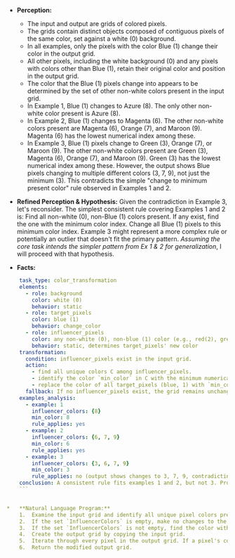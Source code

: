 *   **Perception:**
    *   The input and output are grids of colored pixels.
    *   The grids contain distinct objects composed of contiguous pixels of the same color, set against a white (0) background.
    *   In all examples, only the pixels with the color Blue (1) change their color in the output grid.
    *   All other pixels, including the white background (0) and any pixels with colors other than Blue (1), retain their original color and position in the output grid.
    *   The color that the Blue (1) pixels change into appears to be determined by the set of other non-white colors present in the input grid.
    *   In Example 1, Blue (1) changes to Azure (8). The only other non-white color present is Azure (8).
    *   In Example 2, Blue (1) changes to Magenta (6). The other non-white colors present are Magenta (6), Orange (7), and Maroon (9). Magenta (6) has the lowest numerical index among these.
    *   In Example 3, Blue (1) pixels change to Green (3), Orange (7), or Maroon (9). The other non-white colors present are Green (3), Magenta (6), Orange (7), and Maroon (9). Green (3) has the lowest numerical index among these. However, the output shows Blue pixels changing to multiple different colors (3, 7, 9), not just the minimum (3). This contradicts the simple "change to minimum present color" rule observed in Examples 1 and 2.

*   **Refined Perception & Hypothesis:** Given the contradiction in Example 3, let's reconsider. The simplest consistent rule covering Examples 1 and 2 is: Find all non-white (0), non-Blue (1) colors present. If any exist, find the one with the minimum color index. Change all Blue (1) pixels to this minimum color index. Example 3 might represent a more complex rule or potentially an outlier that doesn't fit the primary pattern. *Assuming the core task intends the simpler pattern from Ex 1 & 2 for generalization*, I will proceed with that hypothesis.

*   **Facts:**
    
```yaml
    task_type: color_transformation
    elements:
      - role: background
        color: white (0)
        behavior: static
      - role: target_pixels
        color: blue (1)
        behavior: change_color
      - role: influencer_pixels
        color: any non-white (0), non-blue (1) color (e.g., red(2), green(3), yellow(4), gray(5), magenta(6), orange(7), azure(8), maroon(9))
        behavior: static, determines target_pixels' new color
    transformation:
      condition: influencer_pixels exist in the input grid.
      action:
        - find all unique colors C among influencer_pixels.
        - identify the color `min_color` in C with the minimum numerical index.
        - replace the color of all target_pixels (blue, 1) with `min_color`.
      fallback: If no influencer_pixels exist, the grid remains unchanged.
    examples_analysis:
      - example: 1
        influencer_colors: {8}
        min_color: 8
        rule_applies: yes
      - example: 2
        influencer_colors: {6, 7, 9}
        min_color: 6
        rule_applies: yes
      - example: 3
        influencer_colors: {3, 6, 7, 9}
        min_color: 3
        rule_applies: no (output shows changes to 3, 7, 9, contradicting simple min_color rule)
    conclusion: A consistent rule fits examples 1 and 2, but not 3. Proceeding with the rule derived from examples 1 and 2.
    ```


*   **Natural Language Program:**
    1.  Examine the input grid and identify all unique pixel colors present, excluding white (0) and blue (1). Let this set of colors be `InfluencerColors`.
    2.  If the set `InfluencerColors` is empty, make no changes to the grid; the output is identical to the input.
    3.  If the set `InfluencerColors` is not empty, find the color within this set that has the smallest numerical index. Let this color be `TargetColor`.
    4.  Create the output grid by copying the input grid.
    5.  Iterate through every pixel in the output grid. If a pixel's color is blue (1), change its color to `TargetColor`. Otherwise, keep its original color.
    6.  Return the modified output grid.